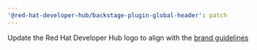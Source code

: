 ```yaml
---
'@red-hat-developer-hub/backstage-plugin-global-header': patch
---
```


Update the Red Hat Developer Hub logo to align with the [brand guidelines](https://www.redhat.com/en/about/brand/standards/product-logos)
